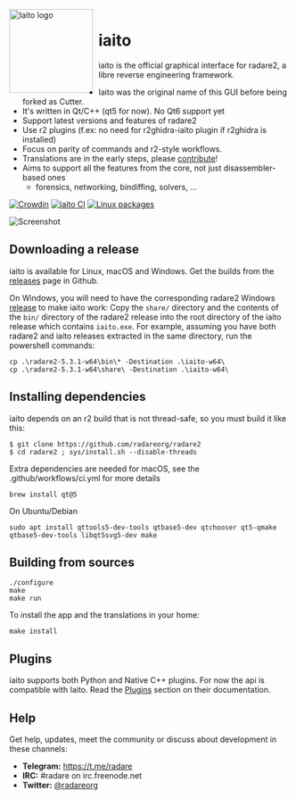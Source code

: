 <img width="150" height="150" align="left" style="float: left; margin: 0 10px 0 0;" alt="Iaito logo" src="https://raw.githubusercontent.com/radareorg/iaito/master/src/img/iaito-circle.svg?sanitize=true">

# iaito

iaito is the official graphical interface for radare2, a libre reverse engineering framework.

* Iaito was the original name of this GUI before being forked as Cutter.
* It's written in Qt/C++ (qt5 for now). No Qt6 support yet
* Support latest versions and features of radare2
* Use r2 plugins (f.ex: no need for r2ghidra-iaito plugin if r2ghidra is installed)
* Focus on parity of commands and r2-style workflows.
* Translations are in the early steps, please [contribute](https://crowdin.com/project/iaito)!
* Aims to support all the features from the core, not just disassembler-based ones
  * forensics, networking, bindiffing, solvers, ...

[![Crowdin](https://badges.crowdin.net/iaito/localized.svg)](https://crowdin.com/project/iaito)
[![iaito CI](https://github.com/radareorg/iaito/workflows/iaito%20CI/badge.svg)](https://github.com/radareorg/iaito/actions)
[![Linux packages](https://repology.org/badge/vertical-allrepos/iaito.svg?columns=4)](https://repology.org/project/iaito/versions)


![Screenshot](https://raw.githubusercontent.com/radareorg/iaito/master/screenshot.png)

## Downloading a release

iaito is available for Linux, macOS and Windows.
Get the builds from the [releases](https://github.com/radareorg/iaito/releases) page in Github.

On Windows, you will need to have the corresponding radare2 Windows [release](https://github.com/radareorg/radare2/releases/) to make iaito work: Copy the `share/` directory and the contents of the `bin/` directory of the radare2 release into the root directory of the iaito release which contains `iaito.exe`. For example, assuming you have both radare2 and iaito releases extracted in the same directory, run the powershell commands:
```
cp .\radare2-5.3.1-w64\bin\* -Destination .\iaito-w64\
cp .\radare2-5.3.1-w64\share\ -Destination .\iaito-w64\
```


## Installing dependencies

iaito depends on an r2 build that is not thread-safe, so you must build it like this:

```
$ git clone https://github.com/radareorg/radare2
$ cd radare2 ; sys/install.sh --disable-threads
```

Extra dependencies are needed for macOS, see the .github/workflows/ci.yml for more details

```
brew install qt@5
```

On Ubuntu/Debian

```
sudo apt install qttools5-dev-tools qtbase5-dev qtchooser qt5-qmake qtbase5-dev-tools libqt5svg5-dev make
```

## Building from sources

```
./configure
make
make run
```
To install the app and the translations in your home:

```
make install
```

## Plugins
iaito supports both Python and Native C++ plugins. For now the api is compatible with Iaito. Read the [Plugins](https://cutter.re/docs/plugins) section on their documentation.

## Help

Get help, updates, meet the community or discuss about development in these channels:

- **Telegram:** https://t.me/radare
- **IRC:** #radare on irc.freenode.net
- **Twitter:** [@radareorg](https://twitter.com/radareorg)
